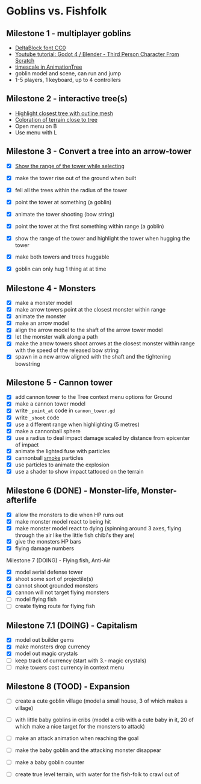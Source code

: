 # Goblins vs. Fishfolk

## Milestone 1 - multiplayer goblins

- [DeltaBlock font CC0](https://www.fontspace.com/delta-block-font-f108775)
- [Youtube tutorial: Godot 4 / Blender - Third Person Character From Scratch](https://youtu.be/VasHZZyPpYU?si=uVCYltNUYqa3C8hG)
- [timescale in AnimationTree](https://github.com/godotengine/godot-proposals/issues/463#issuecomment-585551999)
- goblin model and scene, can run and jump
- 1-5 players, 1 keyboard, up to 4 controllers

## Milestone 2 - interactive tree(s)

- [Highlight closest tree with outline mesh](https://www.reddit.com/r/godot/comments/16ulxqs/does_anybody_knows_how_this_3d_model_outline_is/)
- [Coloration of terrain close to tree](https://www.reddit.com/r/godot/comments/gok070/need_help_getting_world_coordinates_in_shader/)
- Open menu on B
- Use menu with L

## Milestone 3 - Convert a tree into an arrow-tower
- [x] [Show the range of the tower while selecting](https://godotshaders.com/shader/sdf-range-rings-3d/)
- [x] make the tower rise out of the ground when built
- [x] fell all the trees within the radius of the tower
- [x] point the tower at something (a goblin)
- [x] animate the tower shooting (bow string)
- [x] point the tower at the first something within range (a goblin)
- [x] show the range of the tower and highlight the tower when hugging the tower
- [x] make both towers and trees huggable
- [x] goblin can only hug 1 thing at at time


## Milestone 4 - Monsters
- [x] make a monster model
- [x] make arrow towers point at the closest monster within range
- [x] animate the monster
- [x] make an arrow model
- [x] align the arrow model to the shaft of the arrow tower model
- [x] let the monster walk along a path
- [x] make the arrow towers shoot arrows at the closest monster within range with the speed of the released bow string
- [x] spawn in a new arrow aligned with the shaft and the tightening bowstring

## Milestone 5 - Cannon tower
- [x] add cannon tower to the Tree context menu options for Ground
- [x] make a cannon tower model
- [x] write `_point_at` code in `cannon_tower.gd`
- [x] write `_shoot` code 
- [x] use a different range when highlighting (5 metres)
- [x] make a cannonball sphere
- [x] use a radius to deal impact damage scaled by distance from epicenter of impact
- [x] animate the lighted fuse with particles
- [x] cannonball  [smoke](https://www.youtube.com/watch?v=jVdgmbn67G8) particles
- [x] use particles to animate the explosion
- [x] use a shader to show impact tattooed on the terrain

## Milestone 6 (DONE) - Monster-life, Monster-afterlife

- [x] allow the monsters to die when HP runs out
- [x] make monster model react to being hit
- [x] make monster model react to dying (spinning around 3 axes, flying through the air like the little fish chibi's they are)
- [x] give the monsters HP bars
- [x] flying damage numbers 

Milestone 7 (DOING) - Flying fish, Anti-Air
- [x] model aerial defense tower
- [x] shoot some sort of projectile(s) 
- [x] cannot shoot grounded monsters
- [x] cannon will not target flying monsters
- [ ] model flying fish
- [ ] create flying route for flying fish

## Milestone 7.1 (DOING) - Capitalism
- [x] model out builder gems
- [x] make monsters drop currency
- [x] model out magic crystals
- [ ] keep track of currency (start with 3.- magic crystals)
- [ ] make towers cost currency in context menu

## Milestone 8 (TOOD) - Expansion
- [ ] create a cute goblin village (model a small house, 3 of which makes a village)
- [ ] with little baby goblins in cribs (model a crib with a cute baby in it, 20 of which make a nice target for the monsters to attack)
- [ ] make an attack animation when reaching the goal
- [ ] make the baby goblin and the attacking monster disappear
- [ ] make a baby goblin counter
- [ ] create true level terrain, with water for the fish-folk to crawl out of


